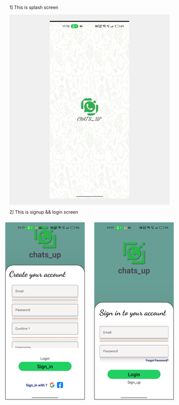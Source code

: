 1] This is splash screen  
<div style="display: flex; justify-content: center; align-items: center; background-color: #f0f0f0; padding: 20px;">
  <img src="https://github.com/karadiya98/CHAT-S_UP-APP/blob/63e0651ce4bde2b6cb561a088ff43943d75c9130/spla.jpg" width="250">
</div>


2] This is signup  && login screen  
<div style="display: flex; justify-content: center; align-items: center; gap: 10px; margin: 10px;">
  <img src="https://github.com/karadiya98/CHAT-S_UP-APP/blob/63e0651ce4bde2b6cb561a088ff43943d75c9130/sign.jpg" width="250" style="margin: 10px;">
  <img src="https://github.com/karadiya98/CHAT-S_UP-APP/blob/9bae583c1b3253c1b5a6185cfdeac90d78c4c3db/log.jpg" width="250" style="margin: 10px;">
</div>


